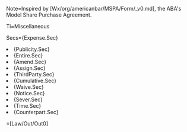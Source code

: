 Note=Inspired by [Wx/org/americanbar/MSPA/Form/_v0.md], the ABA's Model Share Purchase Agreement.

Ti=Miscellaneous

Secs={Expense.Sec}<li>{Publicity.Sec}<li>{Entire.Sec}<li>{Amend.Sec}<li>{Assign.Sec}<li>{ThirdParty.Sec}<li>{Cumulative.Sec}<li>{Waive.Sec}<li>{Notice.Sec}<li>{Sever.Sec}<li>{Time.Sec}<li>{Counterpart.Sec}

=[Law/Out/Out0]
